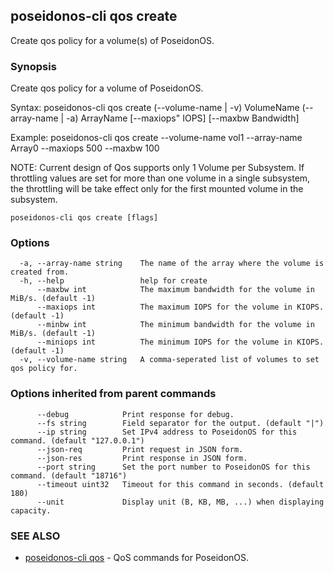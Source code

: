 ## poseidonos-cli qos create

Create qos policy for a volume(s) of PoseidonOS.

### Synopsis


Create qos policy for a volume of PoseidonOS.

Syntax: 
	poseidonos-cli qos create (--volume-name | -v) VolumeName
	(--array-name | -a) ArrayName [--maxiops" IOPS] [--maxbw Bandwidth]

Example: 
	poseidonos-cli qos create --volume-name vol1 --array-name Array0 --maxiops 500 --maxbw 100

NOTE:
    Current design of Qos supports only 1 Volume per Subsystem.
	If throttling values are set for more than one volume in a single subsystem,
	the throttling will be take effect only for the first mounted volume in the subsystem.
          

```
poseidonos-cli qos create [flags]
```

### Options

```
  -a, --array-name string    The name of the array where the volume is created from.
  -h, --help                 help for create
      --maxbw int            The maximum bandwidth for the volume in MiB/s. (default -1)
      --maxiops int          The maximum IOPS for the volume in KIOPS. (default -1)
      --minbw int            The minimum bandwidth for the volume in MiB/s. (default -1)
      --miniops int          The minimum IOPS for the volume in KIOPS. (default -1)
  -v, --volume-name string   A comma-seperated list of volumes to set qos policy for.
```

### Options inherited from parent commands

```
      --debug            Print response for debug.
      --fs string        Field separator for the output. (default "|")
      --ip string        Set IPv4 address to PoseidonOS for this command. (default "127.0.0.1")
      --json-req         Print request in JSON form.
      --json-res         Print response in JSON form.
      --port string      Set the port number to PoseidonOS for this command. (default "18716")
      --timeout uint32   Timeout for this command in seconds. (default 180)
      --unit             Display unit (B, KB, MB, ...) when displaying capacity.
```

### SEE ALSO

* [poseidonos-cli qos](poseidonos-cli_qos.md)	 - QoS commands for PoseidonOS.

